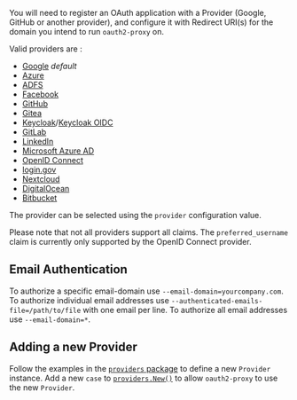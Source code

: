 You will need to register an OAuth application with a Provider (Google, GitHub or another provider), and configure it 
with Redirect URI(s) for the domain you intend to run `oauth2-proxy` on.

Valid providers are :

- [Google](google.md) _default_
- [Azure](azure.md)
- [ADFS](adfs.md)
- [Facebook](facebook.md)
- [GitHub](github.md)
- [Gitea](gitea.md)
- [Keycloak](keycloak.md)/[Keycloak OIDC](keycloak_oidc.md)
- [GitLab](gitlab.md)
- [LinkedIn](linkedin.md)
- [Microsoft Azure AD](azure_ad.md)
- [OpenID Connect](openid_connect.md)
- [login.gov](login_gov.md)
- [Nextcloud](nextcloud.md)
- [DigitalOcean](digitalocean.md)
- [Bitbucket](bitbucket.md)

The provider can be selected using the `provider` configuration value.

Please note that not all providers support all claims. The `preferred_username` claim is currently only supported by the 
OpenID Connect provider.

## Email Authentication

To authorize a specific email-domain use `--email-domain=yourcompany.com`. To authorize individual email addresses use 
`--authenticated-emails-file=/path/to/file` with one email per line. To authorize all email addresses use `--email-domain=*`.

## Adding a new Provider

Follow the examples in the [`providers` package](https://github.com/oauth2-proxy/oauth2-proxy/blob/master/providers/) to define a new
`Provider` instance. Add a new `case` to
[`providers.New()`](https://github.com/oauth2-proxy/oauth2-proxy/blob/master/providers/providers.go) to allow `oauth2-proxy` to use the
new `Provider`.
